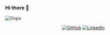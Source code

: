 ### Hi there 👋

<img src="https://i.pinimg.com/originals/a9/28/c5/a928c58cd5ef72cdc5fc963a029cada2.png" alt="Oops">

<p align="center">
	<a href="https://github.com/rahmatismail"><img src="https://img.shields.io/github/followers/rahmatismail.svg?label=GitHub&style=social" alt="GitHub"></a>
	<a href="https://www.linkedin.com/in/rahmatismail"><img src="https://img.shields.io/badge/LinkedIn--_.svg?style=social&logo=linkedin" alt="LinkedIn"></a>
</p>

<!--
**rahmatismail/rahmatismail** is a ✨ _special_ ✨ repository because its `README.md` (this file) appears on your GitHub profile.

Here are some ideas to get you started:

- 🔭 I’m currently working on ...
- 🌱 I’m currently learning ...
- 👯 I’m looking to collaborate on ...
- 🤔 I’m looking for help with ...
- 💬 Ask me about ...
- 📫 How to reach me: ...
- 😄 Pronouns: ...
- ⚡ Fun fact: ...
-->
